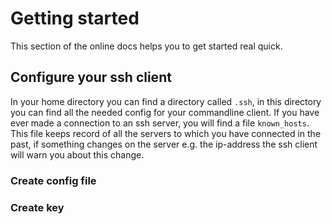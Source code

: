 # Getting started
This section of the online docs helps you to get started real quick. 

## Configure your ssh client
In your home directory you can find a directory called `.ssh`, in this directory you can find all the needed config for your commandline client.
If you have ever made a connection to an ssh server, you will find a file `known_hosts`. This file keeps record of all the servers to which you have connected in the past, if something changes on the server e.g. the ip-address the ssh client will warn you about this change. 

### Create config file
### Create key

